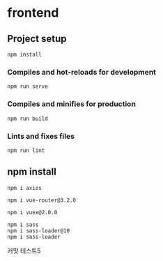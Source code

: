 # frontend

## Project setup
```
npm install
```

### Compiles and hot-reloads for development
```
npm run serve
```

### Compiles and minifies for production
```
npm run build
```

### Lints and fixes files
```
npm run lint
```

## npm install
```
npm i axios

npm i vue-router@3.2.0

npm i vuex@2.0.0

npm i sass
npm i sass-loader@10
npm i sass-loader
```

커밋 테스트5